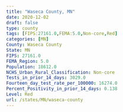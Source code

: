 ```yaml
---
title: "Waseca County, MN"
date: 2020-12-02
draft: false
type: county
tags: [FIPS:27161.0,FEMA:5.0,Non-core,Red]
categories: [MN]
County: Waseca County
State: MN
FIPS: 27161.0
FEMA_Region: 5.0
Population: 18612.0
NCHS_Urban_Rural_Classification: Non-core
Tests_in_prior_14_days: 3029.0
Fourteen_day_test_rate_per_100000: 16274.0
Percent_Positivity_in_prior_14_days: 0.138
Level: Red
url: /states/MN/waseca-county
---
```



